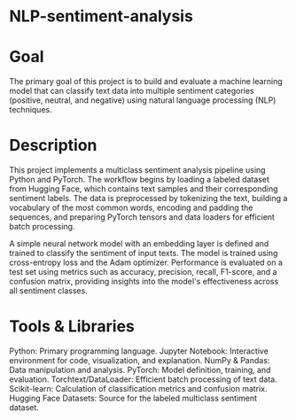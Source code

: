 # NLP-sentiment-analysis

# Goal
The primary goal of this project is to build and evaluate a machine learning model that can classify text data into multiple sentiment categories (positive, neutral, and negative) using natural language processing (NLP) techniques.

# Description
This project implements a multiclass sentiment analysis pipeline using Python and PyTorch. The workflow begins by loading a labeled dataset from Hugging Face, which contains text samples and their corresponding sentiment labels. The data is preprocessed by tokenizing the text, building a vocabulary of the most common words, encoding and padding the sequences, and preparing PyTorch tensors and data loaders for efficient batch processing.

A simple neural network model with an embedding layer is defined and trained to classify the sentiment of input texts. The model is trained using cross-entropy loss and the Adam optimizer. Performance is evaluated on a test set using metrics such as accuracy, precision, recall, F1-score, and a confusion matrix, providing insights into the model's effectiveness across all sentiment classes.

# Tools & Libraries

Python: Primary programming language.
Jupyter Notebook: Interactive environment for code, visualization, and explanation.
NumPy & Pandas: Data manipulation and analysis.
PyTorch: Model definition, training, and evaluation.
Torchtext/DataLoader: Efficient batch processing of text data.
Scikit-learn: Calculation of classification metrics and confusion matrix.
Hugging Face Datasets: Source for the labeled multiclass sentiment dataset.
